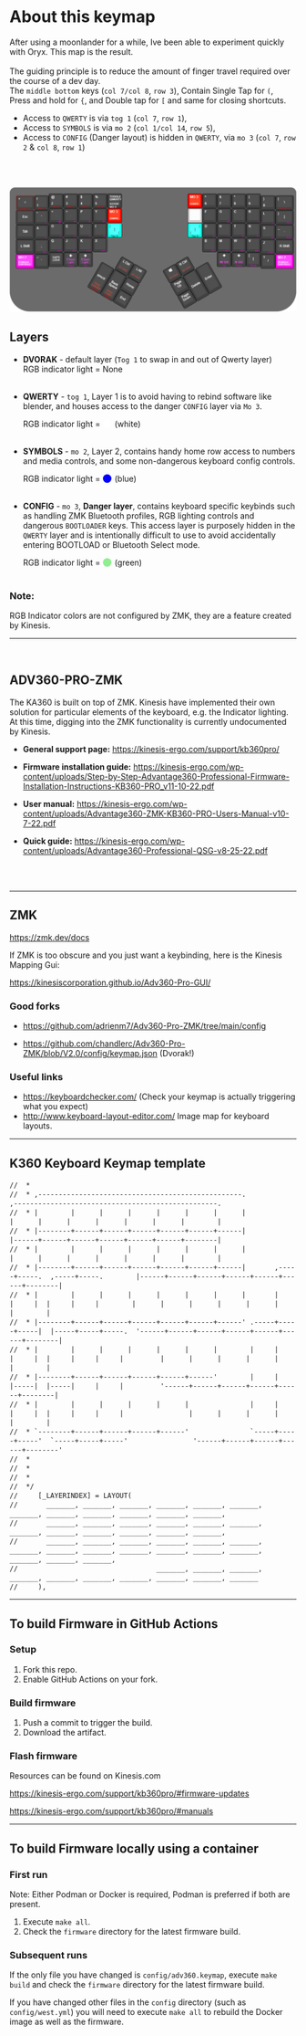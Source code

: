 
# About this keymap
After using a moonlander for a while, Ive been able to experiment quickly with Oryx. This map is the result.
<br/>
<br/>
The guiding principle is to reduce the amount of finger travel required over the course of a dev day.
<br/>
The `middle bottom` keys (`col 7/col 8`, `row 3`), Contain Single Tap for `(`, Press and hold for `{`, and Double tap for `[` and same for closing shortcuts.
<br/>
- Access to `QWERTY` is via `tog 1` (`col 7`, `row 1`),
- Access to `SYMBOLS` is via `mo 2` (`col 1/col 14`, `row 5`),
- Access to `CONFIG` (Danger layout) is hidden in `QWERTY`, via `mo 3` (`col 7`, `row 2` & `col 8`, `row 1`)
<br/>
<br/>

![Alt text](kinesis-advantage-360-pro.png)

## Layers
- **DVORAK** - default layer (`Tog 1` to swap in and out of Qwerty layer)<br/>
RGB indicator light = None <br/><br/>

- **QWERTY** - `tog 1`,  Layer 1 is to avoid having to rebind software like blender, and houses access to the danger `CONFIG` layer via `Mo 3`. <div style="display: flex; align-items: center;">RGB indicator light = <div style="margin-left: 5px; margin-right: 5px; height: 15px; width: 15px; background-color: white; border-radius: 50%"></div> (white)</div><br/>

- **SYMBOLS** - `mo 2`, Layer 2, contains handy home row access to numbers and media controls, and some non-dangerous keyboard config controls. <div style="display: flex; align-items: center;">RGB indicator light = <div style="margin-left: 5px; margin-right: 5px; height: 15px; width: 15px; background-color: blue; border-radius: 50%"></div> (blue)</div><br/>

- **CONFIG** - `mo 3`,  **Danger layer**, contains keyboard specific keybinds such as handling ZMK Bluetooth profiles, RGB lighting controls and dangerous `BOOTLOADER` keys. This access layer is purposely hidden in the `QWERTY` layer and is intentionally difficult to use to avoid accidentally entering BOOTLOAD or Bluetooth Select mode. <div style="display: flex; align-items: center;">RGB indicator light = <div style="margin-left: 5px; margin-right: 5px; height: 15px; width: 15px; background-color: lightgreen; border-radius: 50%"></div> (green)</div><br/>

### Note:
RGB Indicator colors are not configured by ZMK, they are a feature created by Kinesis.

---

<br/>

## ADV360-PRO-ZMK

The KA360 is built on top of ZMK. Kinesis have implemented their own solution for particular elements of the keyboard, e.g. the Indicator lighting.
 At this time, digging into the ZMK functionality is currently undocumented by Kinesis.
 <br/>

- **General support page:** https://kinesis-ergo.com/support/kb360pro/

- **Firmware installation guide:** https://kinesis-ergo.com/wp-content/uploads/Step-by-Step-Advantage360-Professional-Firmware-Installation-Instructions-KB360-PRO_v11-10-22.pdf

- **User manual:** https://kinesis-ergo.com/wp-content/uploads/Advantage360-ZMK-KB360-PRO-Users-Manual-v10-7-22.pdf

- **Quick guide:** https://kinesis-ergo.com/wp-content/uploads/Advantage360-Professional-QSG-v8-25-22.pdf
<br/>
<br/>

---
## ZMK

https://zmk.dev/docs


If ZMK is too obscure and you just want a keybinding, here is the Kinesis Mapping Gui:

https://kinesiscorporation.github.io/Adv360-Pro-GUI/

### Good forks
- https://github.com/adrienm7/Adv360-Pro-ZMK/tree/main/config

- https://github.com/chandlerc/Adv360-Pro-ZMK/blob/V2.0/config/keymap.json (Dvorak!)

### Useful links
- https://keyboardchecker.com/ (Check your keymap is actually triggering what you expect)
- http://www.keyboard-layout-editor.com/ Image map for keyboard layouts.

---
## K360 Keyboard Keymap template

```
//  *
//  * ,--------------------------------------------------.                                           ,--------------------------------------------------.                      
//  * |        |      |      |      |      |      |      |                                           |      |      |      |      |      |      |        |
//  * |--------+------+------+------+------+------+------|                                           |------+------+------+------+------+------+--------|
//  * |        |      |      |      |      |      |      |                                           |      |      |      |      |      |      |        |
//  * |--------+------+------+------+------+------+------|       ,-----+-----.  ,-----+-----.        |------+------+------+------+------+------+--------|
//  * |        |      |      |      |      |      |      |       |     |     |  |     |     |        |      |      |      |      |      |      |        |
//  * |--------+------+------+------+------+------+------' .-----+-----+-----|  |-----+-----+-----.  '------+------+------+------+------+------+--------|
//  * |        |      |      |      |      |      |        |     |     |     |  |     |     |     |         |      |      |      |      |      |        |
//  * |--------+------+------+------+------+------'        |     |     |-----|  |-----|     |     |         '------+------+------+------+------+--------|
//  * |        |      |      |      |      |               |     |     |     |  |     |     |     |                |      |      |      |      |        |
//  * `--------+------+------+------+------'               `-----+-----+-----'  `-----+-----+-----'                '------+------+------+------+--------'
//  *                       
//  *                        
//  *                       
//  */
//     [_LAYERINDEX] = LAYOUT(
//       _______, _______, _______, _______, _______, _______,                                     _______, _______, _______, _______, _______, _______,
//       _______, _______, _______, _______, _______, _______,                                     _______, _______, _______, _______, _______, _______,
//       _______, _______, _______, _______, _______, _______, _______, _______, _______, _______, _______, _______, _______, _______, _______, _______,
//                                  _______, _______, _______, _______, _______, _______, _______, _______, _______, _______
//     ),
```

---

## To build Firmware in GitHub Actions

### Setup

1. Fork this repo.
2. Enable GitHub Actions on your fork.

### Build firmware

1. Push a commit to trigger the build.
2. Download the artifact.

### Flash firmware

Resources can be found on Kinesis.com

https://kinesis-ergo.com/support/kb360pro/#firmware-updates

https://kinesis-ergo.com/support/kb360pro/#manuals


---

## To build Firmware locally using a container

### First run

Note: Either Podman or Docker is required, Podman is preferred if both are present.

1. Execute `make all`.
2. Check the `firmware` directory for the latest firmware build.

### Subsequent runs

If the only file you have changed is `config/adv360.keymap`, execute `make build` and check the `firmware` directory for the latest firmware build.

If you have changed other files in the `config` directory (such as `config/west.yml`) you will need to execute `make all` to rebuild the Docker image as well as the firmware.
